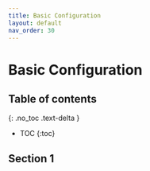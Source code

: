 ```yaml
---
title: Basic Configuration
layout: default
nav_order: 30
---
```


# Basic Configuration

## Table of contents
{: .no_toc .text-delta }
- TOC
{:toc}

## Section 1
